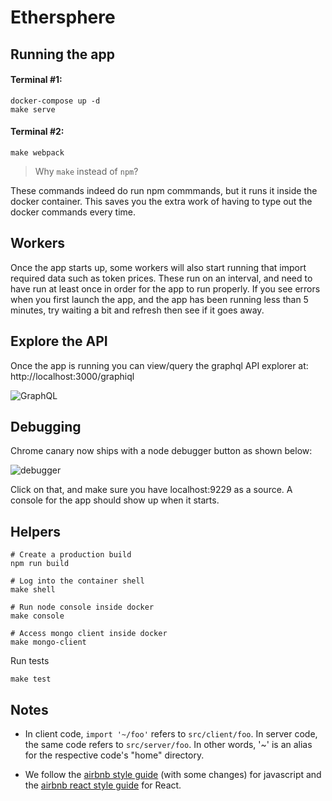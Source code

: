 # Ethersphere

## Running the app

#### Terminal #1:
```
docker-compose up -d
make serve
```

#### Terminal #2:
```
make webpack
```

> Why `make` instead of `npm`?

These commands indeed do run npm commmands, but it runs it inside the docker
container. This saves you the extra work of having to type out the docker
commands every time.

## Workers
Once the app starts up, some workers will also start running that import
required data such as token prices. These run on an interval, and need to
have run at least once in order for the app to run properly. If you see
errors when you first launch the app, and the app has been running less than
5 minutes, try waiting a bit and refresh then see if it goes away.

## Explore the API

Once the app is running you can view/query the graphql API explorer at: http://localhost:3000/graphiql

![GraphQL](https://d3vv6lp55qjaqc.cloudfront.net/items/3L2j0v3j3J1X0v3i2D37/Screenshot%202017-05-30%2013.31.40.png?X-CloudApp-Visitor-Id=1754851&v=b2deb243)


## Debugging

Chrome canary now ships with a node debugger button as shown below:

![debugger](https://d3vv6lp55qjaqc.cloudfront.net/items/1i0C2O2n1G2F370V2r2N/%5Ba59661ea9da99b4d5a5739016404bb34%5D_Screenshot%25202017-05-23%252005.05.21.png?X-CloudApp-Visitor-Id=1754851&v=e920ded3)

Click on that, and make sure you have localhost:9229 as a source. A console for
the app should show up when it starts.

## Helpers
```
# Create a production build
npm run build   

# Log into the container shell
make shell

# Run node console inside docker
make console

# Access mongo client inside docker
make mongo-client
```

Run tests
```
make test
```

## Notes

* In client code, `import '~/foo'` refers to `src/client/foo`. In server code,
  the same code refers to `src/server/foo`. In other words, '~' is an alias for
  the respective code's "home" directory.

* We follow the [airbnb style guide](https://github.com/airbnb/javascript) (with some changes) for javascript and the [airbnb react style guide](https://github.com/airbnb/javascript/tree/master/react) for React.
